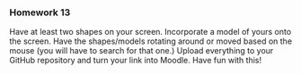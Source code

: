 ### Homework 13

Have at least two shapes on your screen.
Incorporate a model of yours onto the screen.
Have the shapes/models rotating around or moved based on the mouse (you will have to search for that one.)
Upload everything to your GitHub repository and turn your link into Moodle.
Have fun with this!
